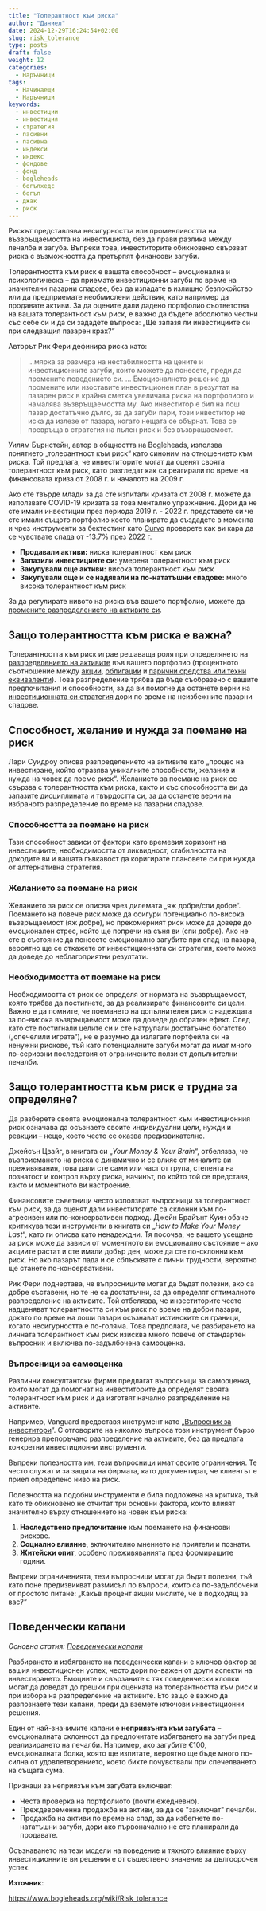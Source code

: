 ```yaml
---
title: "Толерантност към риска"
author: "Даниел"
date: 2024-12-29T16:24:54+02:00
slug: risk_tolerance
type: posts
draft: false
weight: 12
categories:
  - Наръчници
tags:
  - Начинаещи
  - Наръчници
keywords:
  - инвестиции
  - инвестиция
  - стратегия
  - пасивни
  - пасивна
  - индекси
  - индекс
  - фондове
  - фонд
  - bogleheads
  - богълхедс
  - богъл
  - джак
  - риск
---
```


Рискът представлява несигурността или променливостта на възвръщаемостта на инвестицията, без да прави разлика между печалба и загуба. Въпреки това, инвеститорите обикновено свързват риска с възможността да претърпят финансови загуби.

Толерантността към риск е вашата способност – емоционална и психологическа – да приемате инвестиционни загуби по време на значителни пазарни спадове, без да изпадате в излишно безпокойство или да предприемате необмислени действия, като например да продавате активи. За да оцените дали дадено портфолио съответства на вашата толерантност към риск, е важно да бъдете абсолютно честни със себе си и да си зададете въпроса: „Ще запазя ли инвестициите си при следващия пазарен крах?“

Авторът Рик Фери дефинира риска като:
> ...мярка за размера на нестабилността на цените и инвестиционните загуби, които можете да понесете, преди да промените поведението си. ... Емоционалното решение да промените или изоставите инвестиционен план в резултат на пазарен риск в крайна сметка увеличава риска на портфолиото и намалява възвръщаемостта му. Ако инвеститор е бил на лош пазар достатъчно дълго, за да загуби пари, този инвеститор не иска да излезе от пазара, когато нещата се обърнат. Това се превръща в стратегия на пълен риск и без възвращаемост.

Уилям Бърнстейн, автор в общността на Bogleheads, използва понятието „толерантност към риск“ като синоним на отношението към риска. Той предлага, че инвеститорите могат да оценят своята толерантност към риск, като разгледат как са реагирали по време на финансовата криза от 2008 г. и началото на 2009 г.

Ако сте твърде млади за да сте изпитали кризата от 2008 г. можете да използвате COVID-19 кризата за това ментално упражнение. Дори да не сте имали инвестиции през периода 2019 г. - 2022 г. представете си че сте имали същото портфолио което планирате да създадете в момента и чрез инструменти за бектестинг като [Curvo](https://curvo.eu/backtest/en/portfolio/mental-test-bogleheads-bg--NoIgsgpgdgLghgGwAQwgZxkgtEgQgewHMEIALCOAEzTwHEQAaYUASQFEAGD3AaQFZcARQAqADg6MOAOlEBdJiHZdcAEVwAlFWADMfSVIBMs40A) проверете как ви кара да се чувствате спада от -13.7% през 2022 г.  

-   **Продавали активи:** ниска толерантност към риск
-   **Запазили инвестициите си:** умерена толерантност към риск
-   **Закупували още активи:** висока толерантност към риск
-   **Закупували още и се надявали на по-нататъшни спадове:** много висока толерантност към риск

За да регулирате нивото на риска във вашето портфолио, можете да [промените разпределението на активите си](/posts/asset_allocation).

## Защо толерантността към риска е важна?

Толерантността към риск играе решаваща роля при определянето на [разпределението на активите](/posts/asset_allocation) във вашето портфолио (процентното съотношение между [акции](/dict/index_fund), [облигации](/dict/bond_fund) и [парични средства или техни еквиваленти](/dict/money_market_fund)). Това разпределение трябва да бъде съобразено с вашите предпочитания и способности, за да ви помогне да останете верни на [инвестиционната си стратегия](/posts/investment_policy_statement) дори по време на неизбежните пазарни спадове.

## Способност, желание и нужда за поемане на риск

Лари Суидроу описва разпределението на активите като „процес на инвестиране, който отразява уникалните способности, желание и нужда на човек да поеме риск“. Желанието за поемане на риск се свързва с толерантността към риска, както и със способността ви да запазите дисциплината и твърдостта си, за да останете верни на избраното разпределение по време на пазарни спадове.

### Способността за поемане на риск

Тази способност зависи от фактори като времевия хоризонт на инвестициите, необходимостта от ликвидност, стабилността на доходите ви и вашата гъвкавост да коригирате плановете си при нужда от алтернативна стратегия.

### Желанието за поемане на риск

Желанието за риск се описва чрез дилемата „яж добре/спи добре“. Поемането на повече риск може да осигури потенциално по-висока възвръщаемост (яж добре), но прекомерният риск може да доведе до емоционален стрес, който ще попречи на съня ви (спи добре). Ако не сте в състояние да понесете емоционално загубите при спад на пазара, вероятно ще се откажете от инвестиционната си стратегия, което може да доведе до неблагоприятни резултати.

### Необходимостта от поемане на риск

Необходимостта от риск се определя от нормата на възвръщаемост, която трябва да постигнете, за да реализирате финансовите си цели. Важно е да помните, че поемането на допълнителен риск с надеждата за по-висока възвръщаемост може да доведе до обратен ефект. След като сте постигнали целите си и сте натрупали достатъчно богатство („спечелили играта“), не е разумно да излагате портфейла си на ненужни рискове, тъй като потенциалните загуби могат да имат много по-сериозни последствия от ограничените ползи от допълнителни печалби.

## Защо толерантността към риск е трудна за определяне?

Да разберете своята емоционална толерантност към инвестиционния риск означава да осъзнаете своите индивидуални цели, нужди и реакции – нещо, което често се оказва предизвикателно.

Джейсън Цвайг, в книгата си „_Your Money & Your Brain_“, отбелязва, че възприемането на риска е динамично и се влияе от миналите ви преживявания, това дали сте сами или част от група, степента на познатост и контрол върху риска, начинът, по който той се представя, както и моментното ви настроение.

Финансовите съветници често използват въпросници за толерантност към риск, за да оценят дали инвеститорите са склонни към по-агресивен или по-консервативен подход. Джейн Брайънт Куин обаче критикува тези инструменти в книгата си „_How to Make Your Money Last_“, като ги описва като ненадеждни. Тя посочва, че вашето усещане за риск може да зависи от моментното ви емоционално състояние – ако акциите растат и сте имали добър ден, може да сте по-склонни към риск. Но ако пазарът пада и се сблъсквате с лични трудности, вероятно ще станете по-консервативни.

Рик Фери подчертава, че въпросниците могат да бъдат полезни, ако са добре съставени, но те не са достатъчни, за да определят оптималното разпределение на активите. Той отбелязва, че инвеститорите често надценяват толерантността си към риск по време на добри пазари, докато по време на лоши пазари осъзнават истинските си граници, когато несигурността е по-голяма. Това предполага, че разбирането на личната толерантност към риск изисква много повече от стандартен въпросник и включва по-задълбочена самооценка.

### Въпросници за самооценка

Различни консултантски фирми предлагат въпросници за самооценка, които могат да помогнат на инвеститорите да определят своята толерантност към риск и да изготвят начално разпределение на активите.

Например, Vanguard предоставя инструмент като „[Въпросник за инвеститори](https://retirementplans.vanguard.com/VGApp/pe/PubQuizActivity?Step=start)“. С отговорите на няколко въпроса този инструмент бързо генерира препоръчано разпределение на активите, без да предлага конкретни инвестиционни инструменти.

Въпреки полезността им, тези въпросници имат своите ограничения. Те често служат и за защита на фирмата, като документират, че клиентът е приел определено ниво на риск.

Полезността на подобни инструменти е била подложена на критика, тъй като те обикновено не отчитат три основни фактора, които влияят значително върху отношението на човек към риска:

1.  **Наследствено предпочитание** към поемането на финансови рискове.
2.  **Социално влияние**, включително мнението на приятели и познати.
3.  **Житейски опит**, особено преживяванията през формиращите години.

Въпреки ограниченията, тези въпросници могат да бъдат полезни, тъй като поне предизвикват размисъл по въпроси, които са по-задълбочени от простото питане: „Какъв процент акции мислите, че е подходящ за вас?“

## Поведенчески капани
_Основна статия: [Поведенчески капани](/posts/behavioral_pitfalls)_

Разбирането и избягването на поведенчески капани е ключов фактор за вашия инвестиционен успех, често дори по-важен от други аспекти на инвестирането. Емоциите и свързаните с тях поведенчески клопки могат да доведат до грешки при оценката на толерантността към риск и при избора на разпределение на активите. Ето защо е важно да разпознаете тези капани, преди да вземете ключови инвестиционни решения.

Един от най-значимите капани е **неприязънта към загубата** – емоционалната склонност да предпочитате избягването на загуби пред реализирането на печалби. Например, ако загубите €100, емоционалната болка, която ще изпитате, вероятно ще бъде много по-силна от удовлетворението, което бихте почувствали при спечелването на същата сума.

Признаци за неприязън към загубата включват:

-   Честа проверка на портфолиото (почти ежедневно).
-   Преждевременна продажба на активи, за да се "заключат" печалби.
-   Продажба на активи по време на спад, за да избегнете по-нататъшни загуби, дори ако първоначално не сте планирали да продавате.

Осъзнаването на тези модели на поведение и тяхното влияние върху инвестиционните ви решения е от съществено значение за дългосрочен успех.


**Източник**:

https://www.bogleheads.org/wiki/Risk_tolerance
